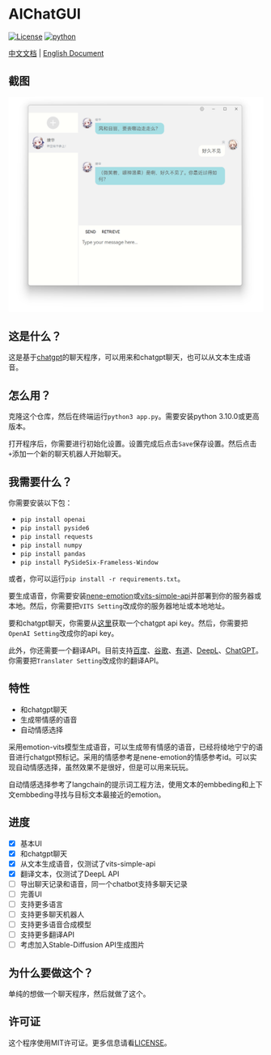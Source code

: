 # AIChatGUI
[![License](https://img.shields.io/badge/license-MIT-green)](LICENSE)
[![python](https://img.shields.io/badge/python-3.10%2B-green)](https://www.python.org/)

[中文文档](README_zh.md) | [English Document](README.md)
## 截图
![screenshot](./screenshot.png)
## 这是什么？
这是基于[chatgpt](https://chatgpt.com/)的聊天程序，可以用来和chatgpt聊天，也可以从文本生成语音。

## 怎么用？
克隆这个仓库，然后在终端运行`python3 app.py`。需要安装python 3.10.0或更高版本。

打开程序后，你需要进行初始化设置。设置完成后点击`Save`保存设置。然后点击`+`添加一个新的聊天机器人开始聊天。

## 我需要什么？
你需要安装以下包：
- `pip install openai`
- `pip install pyside6`
- `pip install requests`
- `pip install numpy`
- `pip install pandas`
- `pip install PySideSix-Frameless-Window`

或者，你可以运行`pip install -r requirements.txt`。

要生成语音，你需要安装[nene-emotion](https://huggingface.co/spaces/innnky/nene-emotion/tree/main)或[vits-simple-api](https://github.com/Artrajz/vits-simple-api)并部署到你的服务器或本地。然后，你需要把`VITS Setting`改成你的服务器地址或本地地址。

要和chatgpt聊天，你需要从[这里](https://api.chatgpt.com/)获取一个chatgpt api key。然后，你需要把`OpenAI Setting`改成你的api key。

此外，你还需要一个翻译API。目前支持[百度](https://api.fanyi.baidu.com/)、[谷歌](https://cloud.google.com/translate/docs/reference/rest/)、[有道](https://ai.youdao.com/product-fanyi-text.s)、[DeepL](https://www.deepl.com/pro-api)、[ChatGPT](https://api.chatgpt.com/)。你需要把`Translater Setting`改成你的翻译API。
## 特性
- 和chatgpt聊天
- 生成带情感的语音
- 自动情感选择

采用emotion-vits模型生成语音，可以生成带有情感的语音，已经将绫地宁宁的语音进行chatgpt预标记。采用的情感参考是nene-emotion的情感参考id。可以实现自动情感选择，虽然效果不是很好，但是可以用来玩玩。

自动情感选择参考了langchain的提示词工程方法，使用文本的embbeding和上下文embbeding寻找与目标文本最接近的emotion。
## 进度
- [x] 基本UI
- [x] 和chatgpt聊天
- [x] 从文本生成语音，仅测试了vits-simple-api
- [x] 翻译文本，仅测试了DeepL API
- [ ] 导出聊天记录和语音，同一个chatbot支持多聊天记录
- [ ] 完善UI
- [ ] 支持更多语言
- [ ] 支持更多聊天机器人
- [ ] 支持更多语音合成模型
- [ ] 支持更多翻译API
- [ ] 考虑加入Stable-Diffusion API生成图片
## 为什么要做这个？
单纯的想做一个聊天程序，然后就做了这个。

## 许可证
这个程序使用MIT许可证。更多信息请看[LICENSE](LICENSE)。